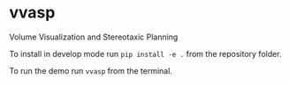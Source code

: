 # vvasp
Volume Visualization and Stereotaxic Planning


To install in develop mode run ``pip install -e .`` from the repository folder.

To run the demo run ``vvasp`` from the terminal.